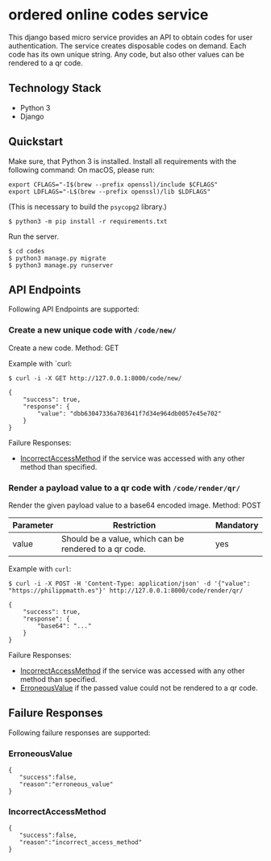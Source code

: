 # ordered online codes service

This django based micro service provides an API to obtain codes for user authentication.
The service creates disposable codes on demand. Each code has its own unique string.
Any code, but also other values can be rendered to a qr code.

## Technology Stack

- Python 3
- Django

## Quickstart

Make sure, that Python 3 is installed. Install all requirements with the following command:
On macOS, please run:

```
export CFLAGS="-I$(brew --prefix openssl)/include $CFLAGS"
export LDFLAGS="-L$(brew --prefix openssl)/lib $LDFLAGS"
```
(This is necessary to build the `psycopg2` library.)

```
$ python3 -m pip install -r requirements.txt
```

Run the server.
```
$ cd codes
$ python3 manage.py migrate
$ python3 manage.py runserver
```

## API Endpoints

Following API Endpoints are supported:

### Create a new unique code with `/code/new/`
Create a new code.
Method: GET

Example with `curl:
```
$ curl -i -X GET http://127.0.0.1:8000/code/new/

{
    "success": true,
    "response": {
        "value": "dbb63047336a703641f7d34e964db0057e45e702"
    }
}
```

Failure Responses:
- [IncorrectAccessMethod](#IncorrectAccessMethod) if the service was accessed with any other method than specified.


### Render a payload value to a qr code with `/code/render/qr/`
Render the given payload value to a base64 encoded image.
Method: POST

|Parameter|Restriction|Mandatory|
|-|-|-|
|value|Should be a value, which can be rendered to a qr code.|yes|

Example with `curl`:
```
$ curl -i -X POST -H 'Content-Type: application/json' -d '{"value": "https://philippmatth.es"}' http://127.0.0.1:8000/code/render/qr/

{
    "success": true,
    "response": {
        "base64": "..."
    }
}
```

Failure Responses:
- [IncorrectAccessMethod](#IncorrectAccessMethod) if the service was accessed with any other method than specified.
- [ErroneousValue](#ErroneousValue) if the passed value could not be rendered to a qr code.

## Failure Responses

Following failure responses are supported:

### ErroneousValue

```
{ 
   "success":false,
   "reason":"erroneous_value"
}
```

### IncorrectAccessMethod

```
{ 
   "success":false,
   "reason":"incorrect_access_method"
}
```
